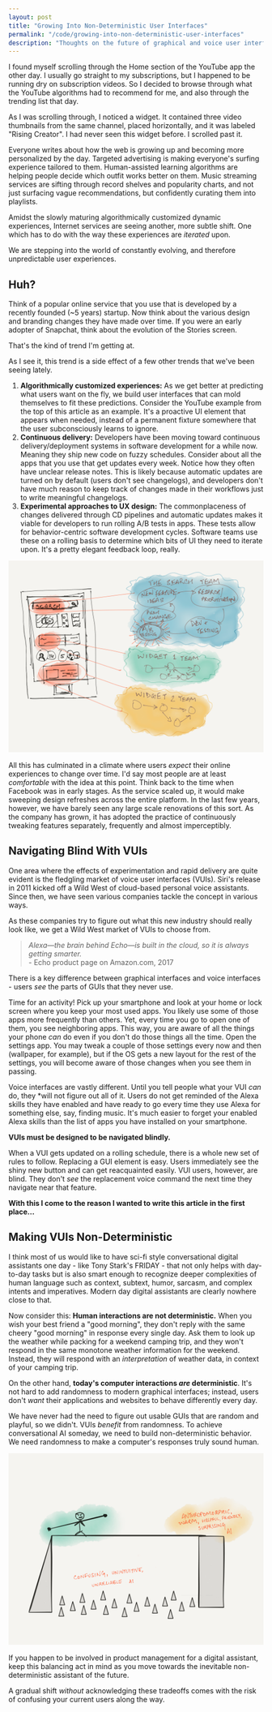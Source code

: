 ```yaml
---
layout: post
title: "Growing Into Non-Deterministic User Interfaces"
permalink: "/code/growing-into-non-deterministic-user-interfaces"
description: "Thoughts on the future of graphical and voice user interfaces as they grow more and more unpredictable."
---
```


I found myself scrolling through the Home section of the YouTube app the other day. I usually go straight to my subscriptions, but I happened to be running dry on subscription videos. So I decided to browse through what the YouTube algorithms had to recommend for me, and also through the trending list that day.

As I was scrolling through, I noticed a widget. It contained three video thumbnails from the same channel, placed horizontally, and it was labeled "Rising Creator". I had never seen this widget before. I scrolled past it.

<!--more-->

Everyone writes about how the web is growing up and becoming more personalized by the day. Targeted advertising is making everyone's surfing experience tailored to them. Human-assisted learning algorithms are helping people decide which outfit works better on them. Music streaming services are sifting through record shelves and popularity charts, and not just surfacing vague recommendations, but confidently curating them into playlists.

Amidst the slowly maturing algorithmically customized dynamic experiences, Internet services are seeing another, more subtle shift. One which has to do with the way these experiences are *iterated* upon.

We are stepping into the world of constantly evolving, and therefore unpredictable user experiences.

## Huh?

Think of a popular online service that you use that is developed by a recently founded (\~5 years) startup. Now think about the various design and branding changes they have made over time. If you were an early adopter of Snapchat, think about the evolution of the Stories screen.

That's the kind of trend I'm getting at.

As I see it, this trend is a side effect of a few other trends that we've been seeing lately.

1. **Algorithmically customized experiences:** As we get better at predicting what users want on the fly, we build user interfaces that can mold themselves to fit these predictions. Consider the YouTube example from the top of this article as an example. It's a proactive UI element that appears when needed, instead of a permanent fixture somewhere that the user subconsciously learns to ignore.
2. **Continuous delivery:** Developers have been moving toward continuous delivery/deployment systems in software development for a while now. Meaning they ship new code on fuzzy schedules. Consider about all the apps that you use that get updates every week. Notice how they often have unclear release notes. This is likely because automatic updates are turned on by default (users don't see changelogs), and developers don't have much reason to keep track of changes made in their workflows just to write meaningful changelogs.
3. **Experimental approaches to UX design:** The commonplaceness of changes delivered through CD pipelines and automatic updates makes it viable for developers to run rolling A/B tests in apps. These tests allow for behavior-centric software development cycles. Software teams use these on a rolling basis to determine which bits of UI they need to iterate upon. It's a pretty elegant feedback loop, really.

![](/assets/per-component-continuous-delivery.png)  

All this has culminated in a climate where users *expect* their online experiences to change over time. I'd say most people are at least *comfortable* with the idea at this point. Think back to the time when Facebook was in early stages. As the service scaled up, it would make sweeping design refreshes across the entire platform. In the last few years, however, we have barely seen any large scale renovations of this sort. As the company has grown, it has adopted the practice of continuously tweaking features separately, frequently and almost imperceptibly.

## Navigating Blind With VUIs

One area where the effects of experimentation and rapid delivery are quite evident is the fledgling market of voice user interfaces (VUIs). Siri's release in 2011 kicked off a Wild West of cloud-based personal voice assistants. Since then, we have seen various companies tackle the concept in various ways.

As these companies try to figure out what this new industry should really look like, we get a Wild West market of VUIs to choose from.

> *Alexa—the brain behind Echo—is built in the cloud, so it is always getting smarter.*   
> \- Echo product page on Amazon.com, 2017

There is a key difference between graphical interfaces and voice interfaces - users *see* the parts of GUIs that they never use.

Time for an activity! Pick up your smartphone and look at your home or lock screen where you keep your most used apps. You likely use some of those apps more frequently than others. Yet, every time you go to open one of them, you see neighboring apps. This way, you are aware of all the things your phone *can* do even if you don't do those things all the time. Open the settings app. You may tweak a couple of those settings every now and then (wallpaper, for example), but if the OS gets a new layout for the rest of the settings, you will become aware of those changes when you see them in passing.

Voice interfaces are vastly different. Until you tell people what your VUI *can* do, they *will not figure out all of it. Users do not get reminded of the Alexa skills they have enabled and have ready to go every time they use Alexa for something else, say, finding music. It's much easier to forget your enabled Alexa skills than the list of apps you have installed on your smartphone.

**VUIs must be designed to be navigated blindly.**

When a VUI gets updated on a rolling schedule, there is a whole new set of rules to follow. Replacing a GUI element is easy. Users immediately see the shiny new button and can get reacquainted easily. VUI users, however, are blind. They don't *see* the replacement voice command the next time they navigate near that feature.

**With this I come to the reason I wanted to write this article in the first place...**

## Making VUIs Non-Deterministic

I think most of us would like to have sci-fi style conversational digital assistants one day - like Tony Stark's FRIDAY - that not only helps with day-to-day tasks but is also smart enough to recognize deeper complexities of human language such as context, subtext, humor, sarcasm, and complex intents and imperatives. Modern day digital assistants are clearly nowhere close to that.

Now consider this: **Human interactions are not deterministic.** When you wish your best friend a "good morning", they don't reply with the same cheery "good morning" in response every single day. Ask them to look up the weather while packing for a weekend camping trip, and they won't respond in the same monotone weather information for the weekend. Instead, they will respond with an *interpretation* of weather data, in context of your camping trip.

On the other hand, **today's computer interactions *are* deterministic**. It's not hard to add randomness to modern graphical interfaces; instead, users don't *want* their applications and websites to behave differently every day.

We have never had the need to figure out usable GUIs that are random and playful, so we didn't. VUIs *benefit* from randomness. To achieve conversational AI someday, we need to build non-deterministic behavior. We need randomness to make a computer's responses truly sound human.

![](/assets/digital-assistant-balancing-act.png)  

If you happen to be involved in product management for a digital assistant, keep this balancing act in mind as you move towards the inevitable non-deterministic assistant of the future.

A gradual shift *without* acknowledging these tradeoffs comes with the risk of confusing your current users along the way.
